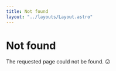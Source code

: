 ```yaml
---
title: Not found
layout: "../layouts/Layout.astro"
---
```


# Not found

The requested page could not be found. 😕
